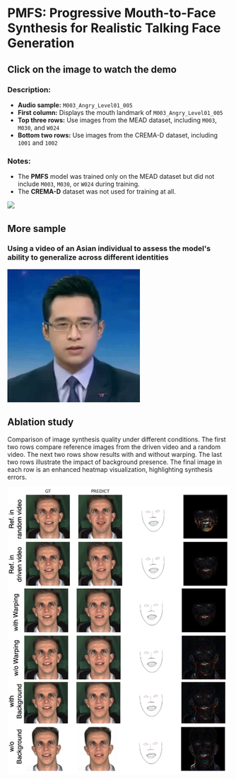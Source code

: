 # PMFS: Progressive Mouth-to-Face Synthesis for Realistic Talking Face Generation

## Click on the image to watch the demo

### Description:
- **Audio sample:** `M003_Angry_Level01_005`
- **First column:** Displays the mouth landmark of `M003_Angry_Level01_005`
- **Top three rows:** Use images from the MEAD dataset, including `M003`, `M030`, and `W024`
- **Bottom two rows:** Use images from the CREMA-D dataset, including `1001` and `1002`

### Notes:
- The **PMFS** model was trained only on the MEAD dataset but did not include `M003`, `M030`, or `W024` during training.
- The **CREMA-D** dataset was not used for training at all.

<a href="https://youtube.com/shorts/twI6TZMnpT8?feature=share">
  <img src="https://img.youtube.com/vi/twI6TZMnpT8/maxresdefault.jpg" width="600">
</a>

## More sample
### Using a video of an Asian individual to assess the model's ability to generalize across different identities
<a href="https://youtube.com/shorts/FGsDcgrDVWs?feature=share">
  <img src="assets/Thumbnail_VTV_M003Angry01005.jpg" width="300">
</a>

## Ablation study
Comparison of image synthesis quality under different conditions. The first two rows compare reference images from the driven video and a random video. The next two rows show results with and without warping. The last two rows illustrate the impact of background presence. The final image in each row is an enhanced heatmap visualization, highlighting synthesis errors.

![Ablation Study](assets/Ablation_All.png)
